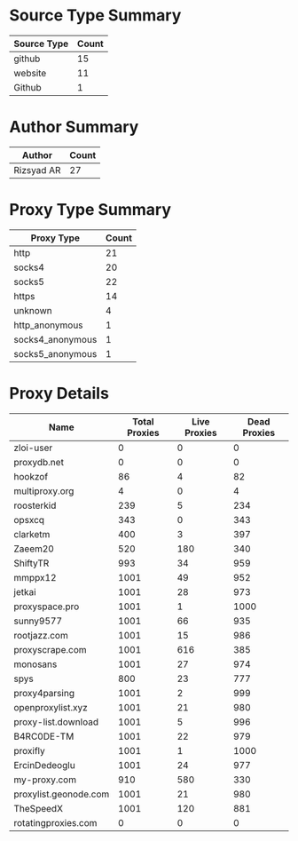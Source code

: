 # Source Type Summary

| Source Type | Count |
|-------------|-------|
| github | 15 |
| website | 11 |
| Github | 1 |


# Author Summary

| Author | Count |
|--------|-------|
| Rizsyad AR | 27 |


# Proxy Type Summary

| Proxy Type | Count |
|------------|-------|
| http | 21 |
| socks4 | 20 |
| socks5 | 22 |
| https | 14 |
| unknown | 4 |
| http_anonymous | 1 |
| socks4_anonymous | 1 |
| socks5_anonymous | 1 |


# Proxy Details

| Name | Total Proxies | Live Proxies | Dead Proxies |
|------|---------------|--------------|---------------|
| zloi-user | 0 | 0 | 0 |
| proxydb.net | 0 | 0 | 0 |
| hookzof | 86 | 4 | 82 |
| multiproxy.org | 4 | 0 | 4 |
| roosterkid | 239 | 5 | 234 |
| opsxcq | 343 | 0 | 343 |
| clarketm | 400 | 3 | 397 |
| Zaeem20 | 520 | 180 | 340 |
| ShiftyTR | 993 | 34 | 959 |
| mmppx12 | 1001 | 49 | 952 |
| jetkai | 1001 | 28 | 973 |
| proxyspace.pro | 1001 | 1 | 1000 |
| sunny9577 | 1001 | 66 | 935 |
| rootjazz.com | 1001 | 15 | 986 |
| proxyscrape.com | 1001 | 616 | 385 |
| monosans | 1001 | 27 | 974 |
| spys | 800 | 23 | 777 |
| proxy4parsing | 1001 | 2 | 999 |
| openproxylist.xyz | 1001 | 21 | 980 |
| proxy-list.download | 1001 | 5 | 996 |
| B4RC0DE-TM | 1001 | 22 | 979 |
| proxifly | 1001 | 1 | 1000 |
| ErcinDedeoglu | 1001 | 24 | 977 |
| my-proxy.com | 910 | 580 | 330 |
| proxylist.geonode.com | 1001 | 21 | 980 |
| TheSpeedX | 1001 | 120 | 881 |
| rotatingproxies.com | 0 | 0 | 0 |
